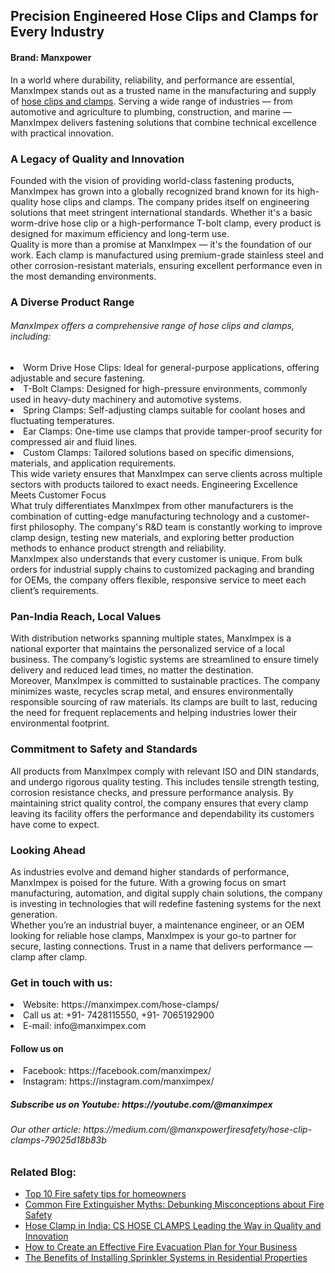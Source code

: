 <h2>Precision Engineered Hose Clips and Clamps for Every Industry</h2>
<h4>Brand: Manxpower</h4>
In a world where durability, reliability, and performance are essential, ManxImpex stands out as a trusted name in the manufacturing and supply of <a href="https://manximpex.com/hose-clamps/" title="hose clip clamps" alt"hose clip clamps" >hose clips and clamps</a>. Serving a wide range of industries — from automotive and agriculture to plumbing, construction, and marine — ManxImpex delivers fastening solutions that combine technical excellence with practical innovation.<br>
<h3>A Legacy of Quality and Innovation</h3>
Founded with the vision of providing world-class fastening products, ManxImpex has grown into a globally recognized brand known for its high-quality hose clips and clamps. The company prides itself on engineering solutions that meet stringent international standards. Whether it's a basic worm-drive hose clip or a high-performance T-bolt clamp, every product is designed for maximum efficiency and long-term use.<br>
Quality is more than a promise at ManxImpex — it's the foundation of our work. Each clamp is manufactured using premium-grade stainless steel and other corrosion-resistant materials, ensuring excellent performance even in the most demanding environments.<br>
<h3>A Diverse Product Range</h3>
<h6>ManxImpex offers a comprehensive range of hose clips and clamps, including:</h6>
<li>Worm Drive Hose Clips: Ideal for general-purpose applications, offering adjustable and secure fastening.</li>
<li>T-Bolt Clamps: Designed for high-pressure environments, commonly used in heavy-duty machinery and automotive systems.</li>
<li>Spring Clamps: Self-adjusting clamps suitable for coolant hoses and fluctuating temperatures.</li>
<li>Ear Clamps: One-time use clamps that provide tamper-proof security for compressed air and fluid lines.</li>
<li>Custom Clamps: Tailored solutions based on specific dimensions, materials, and application requirements.</li>
This wide variety ensures that ManxImpex can serve clients across multiple sectors with products tailored to exact needs.
Engineering Excellence Meets Customer Focus<br>
What truly differentiates ManxImpex from other manufacturers is the combination of cutting-edge manufacturing technology and a customer-first philosophy. The company's R&D team is constantly working to improve clamp design, testing new materials, and exploring better production methods to enhance product strength and reliability.<br></ul>
ManxImpex also understands that every customer is unique. From bulk orders for industrial supply chains to customized packaging and branding for OEMs, the company offers flexible, responsive service to meet each client’s requirements.<br></ul>
<h3>Pan-India Reach, Local Values</h3>
With distribution networks spanning multiple states, ManxImpex is a  national exporter that maintains the personalized service of a local business. The company’s logistic systems are streamlined to ensure timely delivery and reduced lead times, no matter the destination.<br>
Moreover, ManxImpex is committed to sustainable practices. The company minimizes waste, recycles scrap metal, and ensures environmentally responsible sourcing of raw materials. Its clamps are built to last, reducing the need for frequent replacements and helping industries lower their environmental footprint.<br>
<h3>Commitment to Safety and Standards</h3>
All products from ManxImpex comply with relevant ISO and DIN standards, and undergo rigorous quality testing. This includes tensile strength testing, corrosion resistance checks, and pressure performance analysis. By maintaining strict quality control, the company ensures that every clamp leaving its facility offers the performance and dependability its customers have come to expect.<br>
<h3>Looking Ahead</h3>
As industries evolve and demand higher standards of performance, ManxImpex is poised for the future. With a growing focus on smart manufacturing, automation, and digital supply chain solutions, the company is investing in technologies that will redefine fastening systems for the next generation.<br>
Whether you’re an industrial buyer, a maintenance engineer, or an OEM looking for reliable hose clamps, ManxImpex is your go-to partner for secure, lasting connections. Trust in a name that delivers performance — clamp after clamp.<br>
<h3>Get in touch with us:</h3>
<li>Website: https://manximpex.com/hose-clamps/ </li>
<li>Call us at:  +91- 7428115550, +91- 7065192900</li>
<li>E-mail: info@manximpex.com </li>
<h4>Follow us on</h4>
<li>Facebook: https://facebook.com/manximpex/</li>
<li>Instagram: https://instagram.com/manximpex/ </li>
<h5>Subscribe us on Youtube: https://youtube.com/@manximpex</h5>
<h6>Our other article:  https://medium.com/@manxpowerfiresafety/hose-clip-clamps-79025d18b83b</h6>
<h3>Related Blog:</h3>
<ul><li><a href="https://manximpex.com/fire-safety-tips-for-homeowners/">Top 10 Fire safety tips for homeowners</a></li>
<li><a href="https://manximpex.com/common-fire-extinguisher-myths-debunked/">Common Fire Extinguisher Myths: Debunking Misconceptions about Fire Safety</a></li>
<li><a href="https://manximpex.com/hose-clamps-india/"> Hose Clamp in India: CS HOSE CLAMPS Leading the Way in Quality and Innovation</a></li>
<li><a href="https://manximpex.com/fire-evacuation-plan/">How to Create an Effective Fire Evacuation Plan for Your Business</a></li>
<li><a href="https://manximpex.com/benefits-of-installing-sprinkler-system/">The Benefits of Installing Sprinkler Systems in Residential Properties</li></ul>
